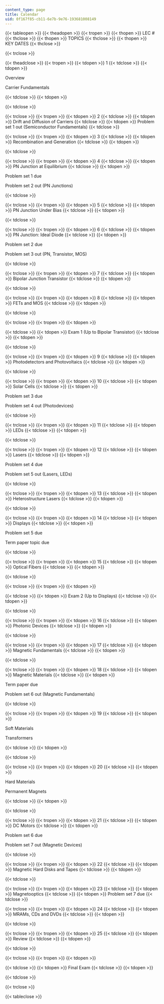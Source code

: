 ```yaml
---
content_type: page
title: Calendar
uid: 0f167f85-cb11-6e7b-9e76-193681008149
---
```


{{< tableopen >}}
{{< theadopen >}}
{{< tropen >}}
{{< thopen >}}
LEC #
{{< thclose >}}
{{< thopen >}}
TOPICS
{{< thclose >}}
{{< thopen >}}
KEY DATES
{{< thclose >}}

{{< trclose >}}

{{< theadclose >}}
{{< tropen >}}
{{< tdopen >}}
1
{{< tdclose >}}
{{< tdopen >}}


Overview

Carrier Fundamentals


{{< tdclose >}}
{{< tdopen >}}

{{< tdclose >}}

{{< trclose >}}
{{< tropen >}}
{{< tdopen >}}
2
{{< tdclose >}}
{{< tdopen >}}
Drift and Diffusion of Carriers
{{< tdclose >}}
{{< tdopen >}}
Problem set 1 out (Semiconductor Fundamentals)
{{< tdclose >}}

{{< trclose >}}
{{< tropen >}}
{{< tdopen >}}
3
{{< tdclose >}}
{{< tdopen >}}
Recombination and Generation
{{< tdclose >}}
{{< tdopen >}}

{{< tdclose >}}

{{< trclose >}}
{{< tropen >}}
{{< tdopen >}}
4
{{< tdclose >}}
{{< tdopen >}}
PN Junction at Equilibrium
{{< tdclose >}}
{{< tdopen >}}


Problem set 1 due

Problem set 2 out (PN Junctions)


{{< tdclose >}}

{{< trclose >}}
{{< tropen >}}
{{< tdopen >}}
5
{{< tdclose >}}
{{< tdopen >}}
PN Junction Under Bias
{{< tdclose >}}
{{< tdopen >}}

{{< tdclose >}}

{{< trclose >}}
{{< tropen >}}
{{< tdopen >}}
6
{{< tdclose >}}
{{< tdopen >}}
PN Junction: Ideal Diode
{{< tdclose >}}
{{< tdopen >}}


Problem set 2 due

Problem set 3 out (PN, Transistor, MOS)


{{< tdclose >}}

{{< trclose >}}
{{< tropen >}}
{{< tdopen >}}
7
{{< tdclose >}}
{{< tdopen >}}
Bipolar Junction Transistor
{{< tdclose >}}
{{< tdopen >}}

{{< tdclose >}}

{{< trclose >}}
{{< tropen >}}
{{< tdopen >}}
8
{{< tdclose >}}
{{< tdopen >}}
FETs and MOS
{{< tdclose >}}
{{< tdopen >}}

{{< tdclose >}}

{{< trclose >}}
{{< tropen >}}
{{< tdopen >}}

{{< tdclose >}}
{{< tdopen >}}
Exam 1 (Up to Bipolar Transistor)
{{< tdclose >}}
{{< tdopen >}}

{{< tdclose >}}

{{< trclose >}}
{{< tropen >}}
{{< tdopen >}}
9
{{< tdclose >}}
{{< tdopen >}}
Photodetectors and Photovoltaics
{{< tdclose >}}
{{< tdopen >}}

{{< tdclose >}}

{{< trclose >}}
{{< tropen >}}
{{< tdopen >}}
10
{{< tdclose >}}
{{< tdopen >}}
Solar Cells
{{< tdclose >}}
{{< tdopen >}}


Problem set 3 due

Problem set 4 out (Photodevices)


{{< tdclose >}}

{{< trclose >}}
{{< tropen >}}
{{< tdopen >}}
11
{{< tdclose >}}
{{< tdopen >}}
LEDs
{{< tdclose >}}
{{< tdopen >}}

{{< tdclose >}}

{{< trclose >}}
{{< tropen >}}
{{< tdopen >}}
12
{{< tdclose >}}
{{< tdopen >}}
Lasers
{{< tdclose >}}
{{< tdopen >}}


Problem set 4 due

Problem set 5 out (Lasers, LEDs)


{{< tdclose >}}

{{< trclose >}}
{{< tropen >}}
{{< tdopen >}}
13
{{< tdclose >}}
{{< tdopen >}}
Heterostructure Lasers
{{< tdclose >}}
{{< tdopen >}}

{{< tdclose >}}

{{< trclose >}}
{{< tropen >}}
{{< tdopen >}}
14
{{< tdclose >}}
{{< tdopen >}}
Displays
{{< tdclose >}}
{{< tdopen >}}


Problem set 5 due

Term paper topic due


{{< tdclose >}}

{{< trclose >}}
{{< tropen >}}
{{< tdopen >}}
15
{{< tdclose >}}
{{< tdopen >}}
Optical Fibers
{{< tdclose >}}
{{< tdopen >}}

{{< tdclose >}}

{{< trclose >}}
{{< tropen >}}
{{< tdopen >}}

{{< tdclose >}}
{{< tdopen >}}
Exam 2 (Up to Displays)
{{< tdclose >}}
{{< tdopen >}}

{{< tdclose >}}

{{< trclose >}}
{{< tropen >}}
{{< tdopen >}}
16
{{< tdclose >}}
{{< tdopen >}}
Photonic Devices
{{< tdclose >}}
{{< tdopen >}}

{{< tdclose >}}

{{< trclose >}}
{{< tropen >}}
{{< tdopen >}}
17
{{< tdclose >}}
{{< tdopen >}}
Magnetic Fundamentals
{{< tdclose >}}
{{< tdopen >}}

{{< tdclose >}}

{{< trclose >}}
{{< tropen >}}
{{< tdopen >}}
18
{{< tdclose >}}
{{< tdopen >}}
Magnetic Materials
{{< tdclose >}}
{{< tdopen >}}


Term paper due

Problem set 6 out (Magnetic Fundamentals)


{{< tdclose >}}

{{< trclose >}}
{{< tropen >}}
{{< tdopen >}}
19
{{< tdclose >}}
{{< tdopen >}}


Soft Materials

Transformers


{{< tdclose >}}
{{< tdopen >}}

{{< tdclose >}}

{{< trclose >}}
{{< tropen >}}
{{< tdopen >}}
20
{{< tdclose >}}
{{< tdopen >}}


Hard Materials

Permanent Magnets


{{< tdclose >}}
{{< tdopen >}}

{{< tdclose >}}

{{< trclose >}}
{{< tropen >}}
{{< tdopen >}}
21
{{< tdclose >}}
{{< tdopen >}}
DC Motors
{{< tdclose >}}
{{< tdopen >}}


Problem set 6 due

Problem set 7 out (Magnetic Devices)


{{< tdclose >}}

{{< trclose >}}
{{< tropen >}}
{{< tdopen >}}
22
{{< tdclose >}}
{{< tdopen >}}
Magnetic Hard Disks and Tapes
{{< tdclose >}}
{{< tdopen >}}

{{< tdclose >}}

{{< trclose >}}
{{< tropen >}}
{{< tdopen >}}
23
{{< tdclose >}}
{{< tdopen >}}
Magnetooptics
{{< tdclose >}}
{{< tdopen >}}
Problem set 7 due
{{< tdclose >}}

{{< trclose >}}
{{< tropen >}}
{{< tdopen >}}
24
{{< tdclose >}}
{{< tdopen >}}
MRAMs, CDs and DVDs
{{< tdclose >}}
{{< tdopen >}}

{{< tdclose >}}

{{< trclose >}}
{{< tropen >}}
{{< tdopen >}}
25
{{< tdclose >}}
{{< tdopen >}}
Review
{{< tdclose >}}
{{< tdopen >}}

{{< tdclose >}}

{{< trclose >}}
{{< tropen >}}
{{< tdopen >}}

{{< tdclose >}}
{{< tdopen >}}
Final Exam
{{< tdclose >}}
{{< tdopen >}}

{{< tdclose >}}

{{< trclose >}}

{{< tableclose >}}